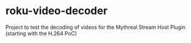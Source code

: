 # roku-video-decoder
Project to test the decoding of videos for the Mythreal Stream Host Plugin (starting with the H.264 PoC)
